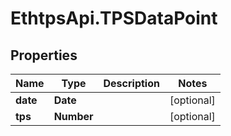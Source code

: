 # EthtpsApi.TPSDataPoint

## Properties

Name | Type | Description | Notes
------------ | ------------- | ------------- | -------------
**date** | **Date** |  | [optional] 
**tps** | **Number** |  | [optional] 


